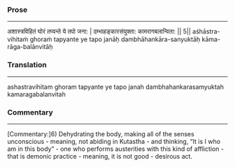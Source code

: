 ### Prose 
 --- 
अशास्त्रविहितं घोरं तप्यन्ते ये तपो जना: |
दम्भाहङ्कारसंयुक्ता: कामरागबलान्विता: || 5||
aśhāstra-vihitaṁ ghoraṁ tapyante ye tapo janāḥ
dambhāhankāra-sanyuktāḥ kāma-rāga-balānvitāḥ

### Translation 
 --- 
ashastravihitam ghoram tapyante ye tapo janah dambhahankarasamyuktah kamaragabalanvitah

### Commentary 
 --- 
[Commentary:]6) Dehydrating the body, making all of the senses unconscious - meaning, not abiding in Kutastha - and thinking, “It is I who am in this body” - one who performs austerities with this kind of affliction - that is demonic practice - meaning, it is not good - desirous act.